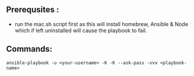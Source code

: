 ## Prerequsites : 
* run the mac.sh script first as this will install homebrew, Ansible & Node which if left uninstalled will cause the playbook to fail. 


## Commands: 
```
ansible-playbook -u <your-username> -K -K --ask-pass -vvv <playbook-name> 
```
